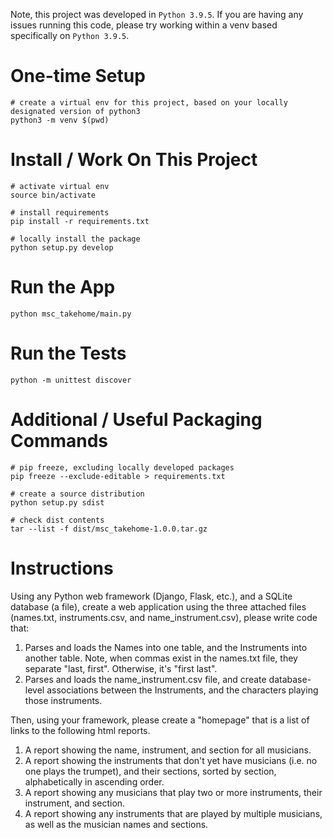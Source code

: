 Note, this project was developed in `Python 3.9.5`. If you are having any issues running this code, please try working within a venv based specifically on `Python 3.9.5`.

# One-time Setup
```
# create a virtual env for this project, based on your locally designated version of python3
python3 -m venv $(pwd)
```

# Install / Work On This Project
```
# activate virtual env
source bin/activate

# install requirements
pip install -r requirements.txt

# locally install the package
python setup.py develop
```

# Run the App
```
python msc_takehome/main.py
```

# Run the Tests
```
python -m unittest discover
```

# Additional / Useful Packaging Commands
```
# pip freeze, excluding locally developed packages
pip freeze --exclude-editable > requirements.txt

# create a source distribution
python setup.py sdist

# check dist contents
tar --list -f dist/msc_takehome-1.0.0.tar.gz
```

# Instructions
Using any Python web framework (Django, Flask, etc.), and a SQLite database (a file), create a web
application using the three attached files (names.txt, instruments.csv, and name_instrument.csv),
please write code that:

1. Parses and loads the Names into one table, and the Instruments into another table. Note, when commas exist in the
names.txt file, they separate "last, first".  Otherwise, it's "first last".
2. Parses and loads the name_instrument.csv file, and create database-level associations between the Instruments,
and the characters playing those instruments.

Then, using your framework, please create a "homepage" that is a list of links to the following
html reports.

1. A report showing the name, instrument, and section for all musicians.
2. A report showing the instruments that don't yet have musicians (i.e. no one plays the trumpet), and their sections, sorted by section, alphabetically in ascending order.
3. A report showing any musicians that play two or more instruments, their instrument, and section.
4. A report showing any instruments that are played by multiple musicians, as well as the musician names and sections.
